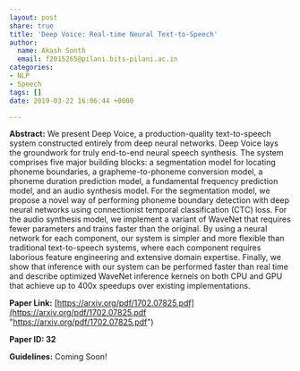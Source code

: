 ```yaml
---
layout: post
share: true
title: 'Deep Voice: Real-time Neural Text-to-Speech'
author:
  name: Akash Sonth
  email: f2015265@pilani.bits-pilani.ac.in
categories:
- NLP
- Speech
tags: []
date: 2019-03-22 16:06:44 +0000

---
```

**Abstract:** We present Deep Voice, a production-quality text-to-speech system constructed entirely from deep neural networks. Deep Voice lays the groundwork for truly end-to-end neural speech synthesis. The system comprises five major building blocks: a segmentation model for locating phoneme boundaries, a grapheme-to-phoneme conversion model, a phoneme duration prediction model, a fundamental frequency prediction model, and an audio synthesis model. For the segmentation model, we propose a novel way of performing phoneme boundary detection with deep neural networks using connectionist temporal classification (CTC) loss. For the audio synthesis model, we implement a variant of WaveNet that requires fewer parameters and trains faster than the original. By using a neural network for each component, our system is simpler and more flexible than traditional text-to-speech systems, where each component requires laborious feature engineering and extensive domain expertise. Finally, we show that inference with our system can be performed faster than real time and describe optimized WaveNet inference kernels on both CPU and GPU that achieve up to 400x speedups over existing implementations.

**Paper Link:** [https://arxiv.org/pdf/1702.07825.pdf](https://arxiv.org/pdf/1702.07825.pdf "https://arxiv.org/pdf/1702.07825.pdf")

**Paper ID: 32**

**Guidelines:** Coming Soon!